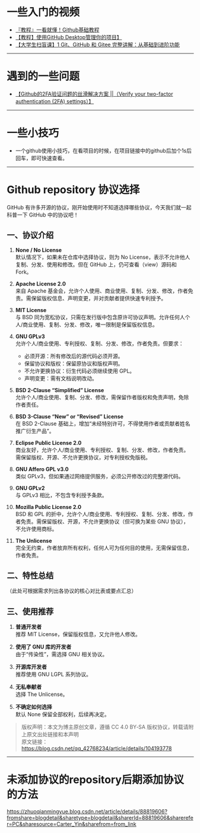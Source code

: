 # 一些入门的视频
- [『教程』一看就懂！Github基础教程](https://www.bilibili.com/video/BV1hS4y1S7wL?vd_source=4fd6c4265e65c0785c912874692a3971)
- [【教程】使用GitHub Desktop管理你的项目】](https://www.bilibili.com/video/BV13W411U7HY?vd_source=4fd6c4265e65c0785c912874692a3971)
- [【大学生扫盲课】1 Git、GitHub 和 Gitee 完整讲解：从基础到进阶功能](https://www.bilibili.com/video/BV1G8CFYvEjt?vd_source=4fd6c4265e65c0785c912874692a3971)

---

# 遇到的一些问题
- [【Github的2FA验证问题的丝滑解决方案 ||（Verify your two-factor authentication (2FA) settings）】](https://www.bilibili.com/video/BV1sj411e7wH?vd_source=4fd6c4265e65c0785c912874692a3971)

---

# 一些小技巧
- 一个github使用小技巧，在看项目的时候，在项目链接中的github后加个1s后回车，即可快速查看。


---

# Github repository 协议选择
GitHub 有许多开源的协议，刚开始使用时不知道选择哪些协议，今天我们就一起科普一下 GitHub 中的协议吧！

## 一、协议介绍

1. **None / No License**  
   默认情况下，如果未在仓库中选择协议，则为 No License，表示不允许他人复制、分发、使用和修改。但在 GitHub 上，仍可查看（view）源码和 Fork。

2. **Apache License 2.0**  
   来自 Apache 基金会，允许个人使用、商业使用、复制、分发、修改，作者免责。需保留版权信息、声明变更，并对贡献者提供快速专利授予。

3. **MIT License**  
   与 BSD 同为宽松协议，只需在发行版中包含原许可协议声明。允许任何人个人/商业使用、复制、分发、修改，唯一限制是保留版权信息。

4. **GNU GPLv3**  
   允许个人/商业使用、专利授权、复制、分发、修改，作者免责。但要求：
   - 必须开源：所有修改后的源代码必须开源。  
   - 保留协议和版权：保留原协议和版权声明。  
   - 不允许更换协议：衍生代码必须继续使用 GPL。  
   - 声明变更：需有文档说明改动。

5. **BSD 2-Clause “Simplified” License**  
   允许个人/商业使用、复制、分发、修改，需保留作者版权和免责声明，免除作者责任。

6. **BSD 3-Clause “New” or “Revised” License**  
   在 BSD 2-Clause 基础上，增加“未经特别许可，不得使用作者或贡献者姓名推广衍生产品”。

7. **Eclipse Public License 2.0**  
   商业友好，允许个人/商业使用、专利授权、复制、分发、修改，作者免责。需保留版权、开源、不允许更换协议，对专利授权免版税。

8. **GNU Affero GPL v3.0**  
   类似 GPLv3，但如果通过网络提供服务，必须公开修改过的完整源代码。

9. **GNU GPLv2**  
   与 GPLv3 相比，不包含专利授予条款。

10. **Mozilla Public License 2.0**  
    BSD 和 GPL 的折中，允许个人/商业使用、专利授权、复制、分发、修改，作者免责。需保留版权、开源，不允许更换协议（但可换为某些 GNU 协议），不允许使用商标。

11. **The Unlicense**  
    完全无约束，作者放弃所有权利，任何人可为任何目的使用，无需保留信息，作者免责。

## 二、特性总结

（此处可根据需求列出各协议的核心对比表或要点汇总）

## 三、使用推荐

1. **普通开发者**  
   推荐 MIT License，保留版权信息，又允许他人修改。

2. **使用了 GNU 库的开发者**  
   由于“传染性”，需选择 GNU 相关协议。

3. **开源库开发者**  
   推荐使用 GNU LGPL 系列协议。

4. **无私奉献者**  
   选择 The Unlicense。

5. **不确定如何选择**  
   默认 None 保留全部权利，后续再决定。

> 版权声明：本文为博主原创文章，遵循 CC 4.0 BY‑SA 版权协议，转载请附上原文出处链接和本声明  
原文链接：https://blog.csdn.net/qq_42768234/article/details/104193778
---

# 未添加协议的repository后期添加协议的方法
https://zhuoqianmingyue.blog.csdn.net/article/details/88819606?fromshare=blogdetail&sharetype=blogdetail&sharerId=88819606&sharerefer=PC&sharesource=Carter_Yin&sharefrom=from_link
